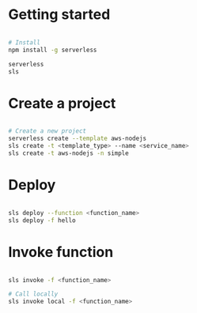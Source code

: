
# Getting started

```bash

# Install
npm install -g serverless

serverless
sls

```

# Create a project

```bash

# Create a new project
serverless create --template aws-nodejs
sls create -t <template_type> --name <service_name>
sls create -t aws-nodejs -n simple
```

# Deploy

```bash

sls deploy --function <function_name>
sls deploy -f hello
```

# Invoke function

```bash

sls invoke -f <function_name>

# Call locally
sls invoke local -f <function_name>
